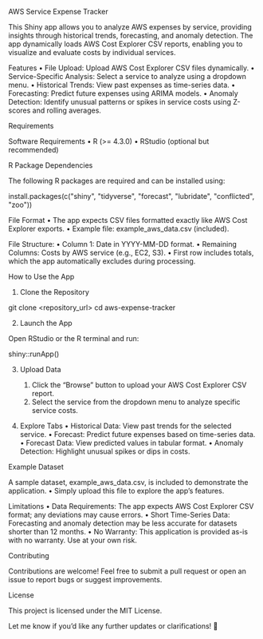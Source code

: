 AWS Service Expense Tracker

This Shiny app allows you to analyze AWS expenses by service, providing insights through historical trends, forecasting, and anomaly detection. The app dynamically loads AWS Cost Explorer CSV reports, enabling you to visualize and evaluate costs by individual services.

Features
	•	File Upload: Upload AWS Cost Explorer CSV files dynamically.
	•	Service-Specific Analysis: Select a service to analyze using a dropdown menu.
	•	Historical Trends: View past expenses as time-series data.
	•	Forecasting: Predict future expenses using ARIMA models.
	•	Anomaly Detection: Identify unusual patterns or spikes in service costs using Z-scores and rolling averages.

Requirements

Software Requirements
	•	R (>= 4.3.0)
	•	RStudio (optional but recommended)

R Package Dependencies

The following R packages are required and can be installed using:

install.packages(c("shiny", "tidyverse", "forecast", "lubridate", "conflicted", "zoo"))

File Format
	•	The app expects CSV files formatted exactly like AWS Cost Explorer exports.
	•	Example file: example_aws_data.csv (included).

File Structure:
	•	Column 1: Date in YYYY-MM-DD format.
	•	Remaining Columns: Costs by AWS service (e.g., EC2, S3).
	•	First row includes totals, which the app automatically excludes during processing.

How to Use the App

1. Clone the Repository

git clone <repository_url>
cd aws-expense-tracker

2. Launch the App

Open RStudio or the R terminal and run:

shiny::runApp()

3. Upload Data
	1.	Click the “Browse” button to upload your AWS Cost Explorer CSV report.
	2.	Select the service from the dropdown menu to analyze specific service costs.

4. Explore Tabs
	•	Historical Data: View past trends for the selected service.
	•	Forecast: Predict future expenses based on time-series data.
	•	Forecast Data: View predicted values in tabular format.
	•	Anomaly Detection: Highlight unusual spikes or dips in costs.

Example Dataset

A sample dataset, example_aws_data.csv, is included to demonstrate the application.
	•	Simply upload this file to explore the app’s features.

Limitations
	•	Data Requirements: The app expects AWS Cost Explorer CSV format; any deviations may cause errors.
	•	Short Time-Series Data: Forecasting and anomaly detection may be less accurate for datasets shorter than 12 months.
	•	No Warranty: This application is provided as-is with no warranty. Use at your own risk.

Contributing

Contributions are welcome! Feel free to submit a pull request or open an issue to report bugs or suggest improvements.

License

This project is licensed under the MIT License.

Let me know if you’d like any further updates or clarifications! 🚀
